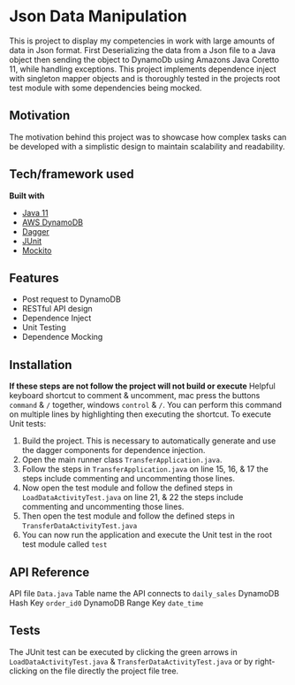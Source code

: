 # Json Data Manipulation
This is project to display my competencies in work with large amounts of data in Json format. First Deserializing the data from a Json file to a Java object then 
sending the object to DynamoDb using Amazons Java Coretto 11, while handling exceptions. This project implements dependence inject with singleton mapper objects and 
is thoroughly tested in the projects root test module with some dependencies being mocked.

## Motivation
The motivation behind this project was to showcase how complex tasks can be developed with a simplistic design to maintain scalability and readability.


## Tech/framework used
<b>Built with</b>
- [Java 11](https://docs.aws.amazon.com/corretto/latest/corretto-11-ug/what-is-corretto-11.html)
- [AWS DynamoDB](https://aws.amazon.com/dynamodb/?trk=ea446940-00bb-4bee-9f27-d7a9a8080e4d&sc_channel=ps&sc_campaign=acquisition&sc_medium=ACQ-P|PS-GO|Brand|Desktop|SU|Database|DynamoDB|US|EN|Text&s_kwcid=AL!4422!3!536393513269!e!!g!!aws%20dynamodb&ef_id=Cj0KCQjwg_iTBhDrARIsAD3Ib5h7FB6KodTgfcpW7MSjAJ9RdufxinT_dRECQoDqdikWAzJhChOCpMIaAqmPEALw_wcB:G:s&s_kwcid=AL!4422!3!536393513269!e!!g!!aws%20dynamodb)
- [Dagger](https://dagger.dev/)
- [JUnit](https://junit.org/junit5/)
- [Mockito](https://site.mockito.org/)

## Features
- Post request to DynamoDB
- RESTful API design
- Dependence Inject
- Unit Testing
- Dependence Mocking

## Installation
**If these steps are not follow the project will not build or execute**
Helpful keyboard shortcut to comment & uncomment, mac press the buttons `command` & `/` together, windows `control` & `/`. You can perform this command on multiple lines by highlighting then executing the shortcut.
To execute Unit tests:
1. Build the project. This is necessary to automatically generate and use the dagger components for dependence injection.
2. Open the main runner class `TransferApplication.java`.
3. Follow the steps in `TransferApplication.java` on line 15, 16, & 17 the steps include commenting and uncommenting those lines.
4. Now open the test module and follow the defined steps in `LoadDataActivityTest.java` on line 21, & 22 the steps include commenting and uncommenting those lines.
5. Then open the test module and follow the defined steps in `TransferDataActivityTest.java`
6. You can now run the application and execute the Unit test in the root test module called `test`  

## API Reference
API file `Data.java`
Table name the API connects to `daily_sales`
DynamoDB Hash Key `order_id0`
DynamoDB Range Key `date_time`

## Tests
The JUnit test can be executed by clicking the green arrows in `LoadDataActivityTest.java` & `TransferDataActivityTest.java` or by right-clicking on the file directly the project file tree.
